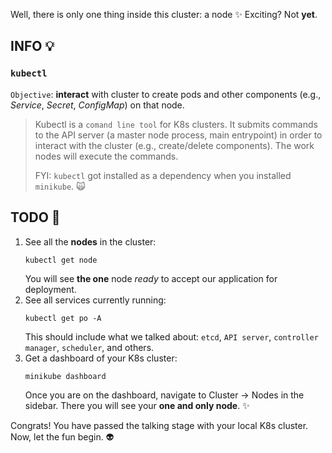 Well, there is only one thing inside this cluster: a node ✨ Exciting? Not **yet**.

## INFO 💡
### `kubectl`
`Objective`: **interact** with cluster to create pods and other components (e.g., _Service_, _Secret_, _ConfigMap_) on that node.

> Kubectl is a `comand line tool` for K8s clusters. It submits commands to the API server (a master node process, main entrypoint) in order to interact with the cluster (e.g., create/delete components). The work nodes will execute the commands.
>
> FYI: `kubectl` got installed as a dependency when you installed `minikube`. 🙀


## TODO 🎅
1. See all the **nodes** in the cluster:
    ```
    kubectl get node
    ```
    You will see **the one** node _ready_ to accept our application for deployment.
2. See all services currently running:
    ```
    kubectl get po -A
    ```
    This should include what we talked about: `etcd`, `API server`, `controller manager`, `scheduler`, and others.
3. Get a dashboard of your K8s cluster:
    ```
    minikube dashboard
    ```
    Once you are on the dashboard, navigate to Cluster -> Nodes in the sidebar. There you will see your **one and only node**. ✨

Congrats! You have passed the talking stage with your local K8s cluster. Now, let the fun begin. 👽
